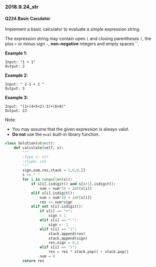 ### 2018.9.24_str

#### Q224.Basic Caculator

Implement a basic calculator to evaluate a simple expression string.

The expression string may contain open `(` and closing parentheses `)`, the plus `+` or minus sign `-`, **non-negative** integers and empty spaces ``.

**Example 1:**

```
Input: "1 + 1"
Output: 2
```

**Example 2:**

```
Input: " 2-1 + 2 "
Output: 3
```

**Example 3:**

```
Input: "(1+(4+5+2)-3)+(6+8)"
Output: 23
```

Note:



- You may assume that the given expression is always valid.
- **Do not** use the `eval` built-in library function.

```python
class Solution(object):
    def calculate(self, s):
        """
        :type s: str
        :rtype: int
        """
        sign,num,res,stack = 1,0,0,[]
        s += " "
        for i in range(len(s)):
            if s[i].isdigit() and s[i+1].isdigit():
                num = num*10 + int(s[i])
            elif s[i].isdigit():
                num = num*10 + int(s[i])
                res += num*sign
            elif not s[i].isdigit():
                if s[i] == "+":
                    sign = 1
                elif s[i] == "-":
                    sign = -1
                elif s[i] == "(":
                    stack.append(res)
                    stack.append(sign)
                    res,sign = 0,1
                elif s[i] == ")":
                    res = res * stack.pop() + stack.pop()
                num = 0
        return res
```

